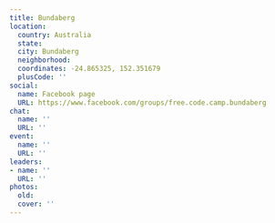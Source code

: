 ```yaml
---
title: Bundaberg
location:
  country: Australia
  state: 
  city: Bundaberg
  neighborhood: 
  coordinates: -24.865325, 152.351679
  plusCode: ''
social:
  name: Facebook page
  URL: https://www.facebook.com/groups/free.code.camp.bundaberg
chat:
  name: ''
  URL: ''
event:
  name: ''
  URL: ''
leaders:
- name: ''
  URL: ''
photos:
  old: 
  cover: ''
---
```

